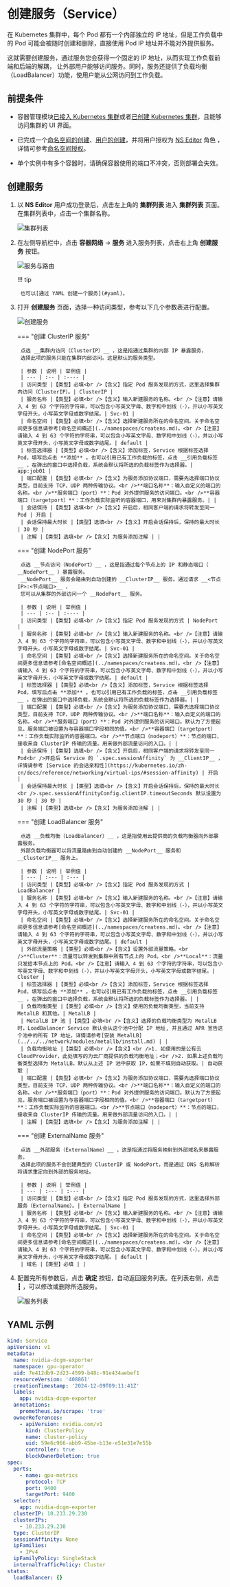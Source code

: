 # 创建服务（Service）

在 Kubernetes 集群中，每个 Pod 都有一个内部独立的 IP 地址，但是工作负载中的 Pod
可能会被随时创建和删除，直接使用 Pod IP 地址并不能对外提供服务。

这就需要创建服务，通过服务您会获得一个固定的 IP 地址，从而实现工作负载前端和后端的解耦，
让外部用户能够访问服务。同时，服务还提供了负载均衡（LoadBalancer）功能，使用户能从公网访问到工作负载。

## 前提条件

- 容器管理模块[已接入 Kubernetes 集群](../clusters/integrate-cluster.md)或者[已创建 Kubernetes 集群](../clusters/create-cluster.md)，且能够访问集群的 UI 界面。

- 已完成一个[命名空间的创建](../namespaces/createns.md)、[用户的创建](../../../ghippo/user-guide/access-control/user.md)，并将用户授权为 [NS Editor](../permissions/permission-brief.md#ns-editor) 角色 ，详情可参考[命名空间授权](../permissions/cluster-ns-auth.md)。

- 单个实例中有多个容器时，请确保容器使用的端口不冲突，否则部署会失效。

## 创建服务

1. 以 __NS Editor__ 用户成功登录后，点击左上角的 __集群列表__ 进入 __集群列表__ 页面。在集群列表中，点击一个集群名称。

    ![集群列表](https://docs.daocloud.io/daocloud-docs-images/docs/kpanda/images/service01.png)

1. 在左侧导航栏中，点击 __容器网络__ -> __服务__ 进入服务列表，点击右上角 __创建服务__ 按钮。

    ![服务与路由](https://docs.daocloud.io/daocloud-docs-images/docs/kpanda/images/service02.png)

    !!! tip

        也可以[通过 YAML 创建一个服务](#yaml)。

1. 打开 __创建服务__ 页面，选择一种访问类型，参考以下几个参数表进行配置。

    ![创建服务](../images/service03.png)

    === "创建 ClusterIP 服务"

        点选 __集群内访问（ClusterIP）__ ，这是指通过集群的内部 IP 暴露服务，
        选择此项的服务只能在集群内部访问。这是默认的服务类型。

        | 参数 | 说明 | 举例值 |
        | --- | :-- | :---- |
        | 访问类型 |【类型】必填<br />【含义】指定 Pod 服务发现的方式，这里选择集群内访问（ClusterIP）。| ClusterIP |
        | 服务名称 |【类型】必填<br />【含义】输入新建服务的名称。<br />【注意】请输入 4 到 63 个字符的字符串，可以包含小写英文字母、数字和中划线（-），并以小写英文字母开头，小写英文字母或数字结尾。| Svc-01 |
        | 命名空间 |【类型】必填<br />【含义】选择新建服务所在的命名空间。关于命名空间更多信息请参考[命名空间概述](../namespaces/createns.md)。<br />【注意】请输入 4 到 63 个字符的字符串，可以包含小写英文字母、数字和中划线（-），并以小写英文字母开头，小写英文字母或数字结尾。| default |
        | 标签选择器 |【类型】必填<br />【含义】添加标签，Service 根据标签选择 Pod，填写后点击 **添加** 。也可以引用已有工作负载的标签，点击 __引用负载标签__ ，在弹出的窗口中选择负载，系统会默认将所选的负载标签作为选择器。| app:job01 |
        | 端口配置 |【类型】必填<br />【含义】为服务添加协议端口，需要先选择端口协议类型，目前支持 TCP、UDP 两种传输协议。<br />**端口名称**：输入自定义的端口的名称。<br />**服务端口（port）**：Pod 对外提供服务的访问端口。<br />**容器端口（targetport）**：工作负载实际监听的容器端口，用来对集群内暴露服务。| |
        | 会话保持 |【类型】选填<br />【含义】开启后，相同客户端的请求将转发至同一 Pod | 开启 |
        | 会话保持最大时长 |【类型】选填<br />【含义】开启会话保持后，保持的最大时长 | 30 秒 |
        | 注解 |【类型】选填<br />【含义】为服务添加注解 | |

    === "创建 NodePort 服务"

        点选 __节点访问（NodePort）__ ，这是指通过每个节点上的 IP 和静态端口（ __NodePort__ ）暴露服务。
        __NodePort__ 服务会路由到自动创建的 __ClusterIP__ 服务。通过请求 __<节点 IP>:<节点端口>__ ，
        您可以从集群的外部访问一个 __NodePort__ 服务。

        | 参数 | 说明 | 举例值 |
        | --- | :-- | :---- |
        | 访问类型 |【类型】必填<br />【含义】指定 Pod 服务发现的方式 | NodePort |
        | 服务名称 |【类型】必填<br />【含义】输入新建服务的名称。<br />【注意】请输入 4 到 63 个字符的字符串，可以包含小写英文字母、数字和中划线（-），并以小写英文字母开头，小写英文字母或数字结尾。| Svc-01 |
        | 命名空间 |【类型】必填<br />【含义】选择新建服务所在的命名空间。关于命名空间更多信息请参考[命名空间概述](../namespaces/createns.md)。<br />【注意】请输入 4 到 63 个字符的字符串，可以包含小写英文字母、数字和中划线（-），并以小写英文字母开头，小写英文字母或数字结尾。| default |
        | 标签选择器 |【类型】必填<br />【含义】添加标签，Service 根据标签选择 Pod，填写后点击 **添加** 。也可以引用已有工作负载的标签，点击 __引用负载标签__ ，在弹出的窗口中选择负载，系统会默认将所选的负载标签作为选择器。| |
        | 端口配置 |【类型】必填<br />【含义】为服务添加协议端口，需要先选择端口协议类型，目前支持 TCP、UDP 两种传输协议。<br />**端口名称**：输入自定义的端口的名称。<br />**服务端口（port）**：Pod 对外提供服务的访问端口。默认为了方便起见，服务端口被设置为与容器端口字段相同的值。<br />**容器端口（targetport）**：工作负载实际监听的容器端口。<br />**节点端口（nodeport）**：节点的端口，接收来自 ClusterIP 传输的流量。用来做外部流量访问的入口。| |
        | 会话保持 |【类型】选填<br />【含义】开启后，相同客户端的请求将转发至同一 Pod<br />开启后 Service 的 `.spec.sessionAffinity` 为 __ClientIP__ ，详情请参考 [Service 的会话亲和性](https://kubernetes.io/zh-cn/docs/reference/networking/virtual-ips/#session-affinity) | 开启 |
        | 会话保持最大时长 |【类型】选填<br />【含义】开启会话保持后，保持的最大时长<br />.spec.sessionAffinityConfig.clientIP.timeoutSeconds 默认设置为 30 秒 | 30 秒 |
        | 注解 |【类型】选填<br />【含义】为服务添加注解 | |

    === "创建 LoadBalancer 服务"

        点选 __负载均衡（LoadBalancer）__ ，这是指使用云提供商的负载均衡器向外部暴露服务。
        外部负载均衡器可以将流量路由到自动创建的 __NodePort__ 服务和 __ClusterIP__ 服务上。

        | 参数 | 说明 | 举例值 |
        | --- | :--- | :--- |
        | 访问类型 |【类型】必填<br />【含义】指定 Pod 服务发现的方式 | LoadBalancer |
        | 服务名称 |【类型】必填<br />【含义】输入新建服务的名称。<br />【注意】请输入 4 到 63 个字符的字符串，可以包含小写英文字母、数字和中划线（-），并以小写英文字母开头，小写英文字母或数字结尾。| Svc-01 |
        | 命名空间 |【类型】必填<br />【含义】选择新建服务所在的命名空间。关于命名空间更多信息请参考[命名空间概述](../namespaces/createns.md)。<br />【注意】请输入 4 到 63 个字符的字符串，可以包含小写英文字母、数字和中划线（-），并以小写英文字母开头，小写英文字母或数字结尾。| default |
        | 外部流量策略 |【类型】必填<br />【含义】设置外部流量策略。<br />**Cluster**：流量可以转发到集群中所有节点上的 Pod。<br />**Local**：流量只发给本节点上的 Pod。<br />【注意】请输入 4 到 63 个字符的字符串，可以包含小写英文字母、数字和中划线（-），并以小写英文字母开头，小写英文字母或数字结尾。| Cluster |
        | 标签选择器 |【类型】必填<br />【含义】添加标签，Service 根据标签选择 Pod，填写后点击 **添加** 。也可以引用已有工作负载的标签，点击 __引用负载标签__ ，在弹出的窗口中选择负载，系统会默认将所选的负载标签作为选择器。| |
        | 负载均衡类型 |【类型】必填<br />【含义】使用的负载均衡类型，当前支持 MetalLB 和其他。| MetalLB |
        | MetalLB IP 池 |【类型】必填<br />【含义】选择的负载均衡类型为 MetalLB 时，LoadBalancer Service 默认会从这个池中分配 IP 地址, 并且通过 APR 宣告这个池中的所有 IP 地址，详情请参考[安装 MetalLB](../../../network/modules/metallb/install.md) | |
        | 负载均衡地址 |【类型】必填<br />【含义】<br />1. 如使用的是公有云 CloudProvider，此处填写的为云厂商提供的负载均衡地址；<br />2. 如果上述负载均衡类型选择为 MetalLB，默认从上述 IP 池中获取 IP，如果不填则自动获取。| 自动获取 |
        | 端口配置 |【类型】必填<br />【含义】为服务添加协议端口，需要先选择端口协议类型，目前支持 TCP、UDP 两种传输协议。<br />**端口名称**：输入自定义的端口的名称。<br />**服务端口（port）**：Pod 对外提供服务的访问端口。默认为了方便起见，服务端口被设置为与容器端口字段相同的值。<br />**容器端口（targetport）**：工作负载实际监听的容器端口。<br />**节点端口（nodeport）**：节点的端口，接收来自 ClusterIP 传输的流量。用来做外部流量访问的入口。| |
        | 注解 |【类型】选填<br />【含义】为服务添加注解 | |

    === "创建 ExternalName 服务"

        点选 __外部服务（ExternalName）__ ，这是指通过将服务映射到外部域名来暴露服务。
        选择此项的服务不会创建典型的 ClusterIP 或 NodePort，而是通过 DNS 名称解析将请求重定向到外部的服务地址。

        | 参数 | 说明 | 举例值 |
        | --- | :--- | :--- |
        | 访问类型 |【类型】必填<br />【含义】指定 Pod 服务发现的方式，这里选择外部服务（ExternalName）。| ExternalName |
        | 服务名称 |【类型】必填<br />【含义】输入新建服务的名称。<br />【注意】请输入 4 到 63 个字符的字符串，可以包含小写英文字母、数字和中划线（-），并以小写英文字母开头，小写英文字母或数字结尾。| Svc-01 |
        | 命名空间 |【类型】必填<br />【含义】选择新建服务所在的命名空间。关于命名空间更多信息请参考[命名空间概述](../namespaces/createns.md)。<br />【注意】请输入 4 到 63 个字符的字符串，可以包含小写英文字母、数字和中划线（-），并以小写英文字母开头，小写英文字母或数字结尾。| default |
        | 域名 |【类型】必填 | |

1. 配置完所有参数后，点击 __确定__ 按钮，自动返回服务列表。在列表右侧，点击 __┇__ ，可以修改或删除所选服务。

    ![服务列表](../images/service04.png)

## YAML 示例

```yaml
kind: Service
apiVersion: v1
metadata:
  name: nvidia-dcgm-exporter
  namespace: gpu-operator
  uid: 7e412db9-2d23-4599-b48c-91e434aebef1
  resourceVersion: '408861'
  creationTimestamp: '2024-12-09T09:11:41Z'
  labels:
    app: nvidia-dcgm-exporter
  annotations:
    prometheus.io/scrape: 'true'
  ownerReferences:
    - apiVersion: nvidia.com/v1
      kind: ClusterPolicy
      name: cluster-policy
      uid: 59e6c966-abb9-45be-b13e-e51e31e7e55b
      controller: true
      blockOwnerDeletion: true
spec:
  ports:
    - name: gpu-metrics
      protocol: TCP
      port: 9400
      targetPort: 9400
  selector:
    app: nvidia-dcgm-exporter
  clusterIP: 10.233.29.230
  clusterIPs:
    - 10.233.29.230
  type: ClusterIP
  sessionAffinity: None
  ipFamilies:
    - IPv4
  ipFamilyPolicy: SingleStack
  internalTrafficPolicy: Cluster
status:
  loadBalancer: {}
```
